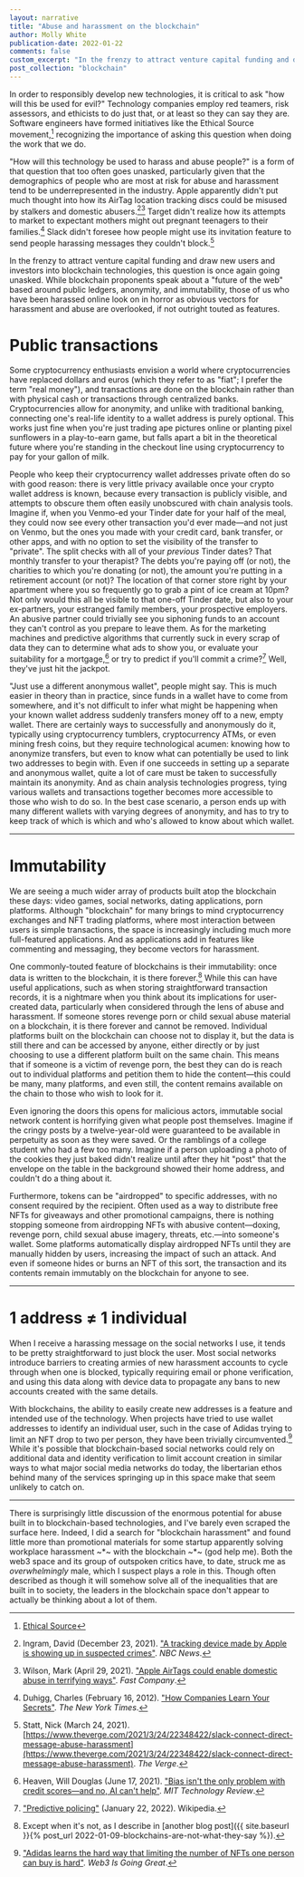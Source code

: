 ```yaml
---
layout: narrative
title: "Abuse and harassment on the blockchain"
author: Molly White
publication-date: 2022-01-22
comments: false
custom_excerpt: "In the frenzy to attract venture capital funding and draw new users and investors into blockchain technologies, \"how will this technology be used to harass and abuse people?\" is going unasked. While blockchain proponents speak about a \"future of the web\" based around public ledgers, anonymity, and immutability, those of us who have been harassed online look on in horror as obvious vectors for harassment and abuse are overlooked, if not outright touted as features." 
post_collection: "blockchain"
---
```


In order to responsibly develop new technologies, it is critical to ask "how will this be used for evil?" Technology companies employ red teamers, risk assessors, and ethicists to do just that, or at least so they can say they are. Software engineers have formed initiatives like the Ethical Source movement,[^fn0] recognizing the importance of asking this question when doing the work that we do.

"How will this technology be used to harass and abuse people?" is a form of that question that too often goes unasked, particularly given that the demographics of people who are most at risk for abuse and harassment tend to be underrepresented in the industry. Apple apparently didn't put much thought into how its AirTag location tracking discs could be misused by stalkers and domestic abusers.[^fn1][^fn2] Target didn't realize how its attempts to market to expectant mothers might out pregnant teenagers to their families.[^fn3] Slack didn't foresee how people might use its invitation feature to send people harassing messages they couldn't block.[^fn4] 

In the frenzy to attract venture capital funding and draw new users and investors into blockchain technologies, this question is once again going unasked. While blockchain proponents speak about a "future of the web" based around public ledgers, anonymity, and immutability, those of us who have been harassed online look on in horror as obvious vectors for harassment and abuse are overlooked, if not outright touted as features. 

# Public transactions

Some cryptocurrency enthusiasts envision a world where cryptocurrencies have replaced dollars and euros (which they refer to as "fiat"; I prefer the term "real money"), and transactions are done on the blockchain rather than with physical cash or transactions through centralized banks. Cryptocurrencies allow for anonymity, and unlike with traditional banking, connecting one's real-life identity to a wallet address is purely optional. This works just fine when you're just trading ape pictures online or planting pixel sunflowers in a play-to-earn game, but falls apart a bit in the theoretical future where you're standing in the checkout line using cryptocurrency to pay for your gallon of milk.

People who keep their cryptocurrency wallet addresses private often do so with good reason: there is very little privacy available once your crypto wallet address is known, because every transaction is publicly visible, and attempts to obscure them often easily unobscured with chain analysis tools. Imagine if, when you Venmo-ed your Tinder date for your half of the meal, they could now see every other transaction you'd ever made—and not just on Venmo, but the ones you made with your credit card, bank transfer, or other apps, and with no option to set the visibility of the transfer to "private". The split checks with all of your *previous* Tinder dates? That monthly transfer to your therapist? The debts you're paying off (or not), the charities to which you're donating (or not), the amount you're putting in a retirement account (or not)? The location of that corner store right by your apartment where you so frequently go to grab a pint of ice cream at 10pm? Not only would this all be visible to that one-off Tinder date, but also to your ex-partners, your estranged family members, your prospective employers. An abusive partner could trivially see you siphoning funds to an account they can't control as you prepare to leave them. As for the marketing machines and predictive algorithms that currently suck in every scrap of data they can to determine what ads to show you, or evaluate your suitability for a mortgage,[^fn5] or try to predict if you'll commit a crime?[^fn6] Well, they've just hit the jackpot.

"Just use a different anonymous wallet", people might say. This is much easier in theory than in practice, since funds in a wallet have to come from somewhere, and it's not difficult to infer what might be happening when your known wallet address suddenly transfers money off to a new, empty wallet. There are certainly ways to successfully and anonymously do it, typically using cryptocurrency tumblers, cryptocurrency ATMs, or even mining fresh coins, but they require technological acumen: knowing how to anonymize transfers, but even to know what can potentially be used to link two addresses to begin with. Even if one succeeds in setting up a separate and anonymous wallet, quite a lot of care must be taken to successfully maintain its anonymity. And as chain analysis technologies progress, tying various wallets and transactions together becomes more accessible to those who wish to do so. In the best case scenario, a person ends up with many different wallets with varying degrees of anonymity, and has to try to keep track of which is which and who's allowed to know about which wallet.

-----

# Immutability

We are seeing a much wider array of products built atop the blockchain these days: video games, social networks, dating applications, porn platforms. Although "blockchain" for many brings to mind cryptocurrency exchanges and NFT trading platforms, where most interaction between users is simple transactions, the space is increasingly including much more full-featured applications. And as applications add in features like commenting and messaging, they become vectors for harassment.

One commonly-touted feature of blockchains is their immutability: once data is written to the blockchain, it is there forever.[^fn8] While this can have useful applications, such as when storing straightforward transaction records, it is a nightmare when you think about its implications for user-created data, particularly when considered through the lens of abuse and harassment. If someone stores revenge porn or child sexual abuse material on a blockchain, it is there forever and cannot be removed. Individual platforms built on the blockchain can choose not to display it, but the data is still there and can be accessed by anyone, either directly or by just choosing to use a different platform built on the same chain. This means that if someone is a victim of revenge porn, the best they can do is reach out to individual platforms and petition them to hide the content—this could be many, many platforms, and even still, the content remains available on the chain to those who wish to look for it.

Even ignoring the doors this opens for malicious actors, immutable social network content is horrifying given what people post themselves. Imagine if the cringy posts by a twelve-year-old were guaranteed to be available in perpetuity as soon as they were saved. Or the ramblings of a college student who had a few too many. Imagine if a person uploading a photo of the cookies they just baked didn't realize until after they hit "post" that the envelope on the table in the background showed their home address, and couldn't do a thing about it.

Furthermore, tokens can be "airdropped" to specific addresses, with no consent required by the recipient. Often used as a way to distribute free NFTs for giveaways and other promotional campaigns, there is nothing stopping someone from airdropping NFTs with abusive content—doxing, revenge porn, child sexual abuse imagery, threats, etc.—into someone's wallet. Some platforms automatically display airdropped NFTs until they are manually hidden by users, increasing the impact of such an attack. And even if someone hides or burns an NFT of this sort, the transaction and its contents remain immutably on the blockchain for anyone to see.

-----

# 1 address ≠ 1 individual

When I receive a harassing message on the social networks I use, it tends to be pretty straightforward to just block the user. Most social networks introduce barriers to creating armies of new harassment accounts to cycle through when one is blocked, typically requiring email or phone verification, and using this data along with device data to propagate any bans to new accounts created with the same details.

With blockchains, the ability to easily create new addresses is a feature and intended use of the technology. When projects have tried to use wallet addresses to identify an individual user, such in the case of Adidas trying to limit an NFT drop to two per person, they have been trivially circumvented.[^fn7] While it's possible that blockchain-based social networks could rely on additional data and identity verification to limit account creation in similar ways to what major social media networks do today, the libertarian ethos behind many of the services springing up in this space make that seem unlikely to catch on.

-----

There is surprisingly little discussion of the enormous potential for abuse built in to blockchain-based technologies, and I've barely even scraped the surface here. Indeed, I did a search for "blockchain harassment" and found little more than promotional materials for some startup apparently solving workplace harassment  ~\*~ with the blockchain ~\*~ (god help me). Both the web3 space and its group of outspoken critics have, to date, struck me as *overwhelmingly* male, which I suspect plays a role in this. Though often described as though it will somehow solve all of the inequalities that are built in to society, the leaders in the blockchain space don't appear to actually be thinking about a lot of them.

[^fn0]: [Ethical Source](https://ethicalsource.dev/principles/)
[^fn1]: Ingram, David (December 23, 2021). ["A tracking device made by Apple is showing up in suspected crimes"](https://www.nbcnews.com/news/apple-airtag-showing-up-crimes-rcna9416). _NBC News_.
[^fn2]: Wilson, Mark (April 29, 2021). ["Apple AirTags could enable domestic abuse in terrifying ways"](https://www.fastcompany.com/90630404/apple-airtags-could-enable-domestic-abuse-in-terrifying-ways). _Fast Company_.
[^fn3]: Duhigg, Charles (February 16, 2012). ["How Companies Learn Your Secrets"](https://www.nytimes.com/2012/02/19/magazine/shopping-habits.html). _The New York Times_.
[^fn4]: Statt, Nick (March 24, 2021). [https://www.theverge.com/2021/3/24/22348422/slack-connect-direct-message-abuse-harassment](https://www.theverge.com/2021/3/24/22348422/slack-connect-direct-message-abuse-harassment). _The Verge_.
[^fn5]: Heaven, Will Douglas (June 17, 2021). ["Bias isn't the only problem with credit scores—and no, AI can't help"](https://www.technologyreview.com/2021/06/17/1026519/racial-bias-noisy-data-credit-scores-mortgage-loans-fairness-machine-learning/). _MIT Technology Review_.
[^fn6]: ["Predictive policing"](https://en.wikipedia.org/wiki/Predictive_policing) (January 22, 2022). Wikipedia.
[^fn7]: ["Adidas learns the hard way that limiting the number of NFTs one person can buy is hard"](https://web3isgoinggreat.com/?id=2021-12-17-2). _Web3 Is Going Great_.
[^fn8]: Except when it's not, as I describe in [another blog post]({{ site.baseurl }}{% post_url 2022-01-09-blockchains-are-not-what-they-say %}).